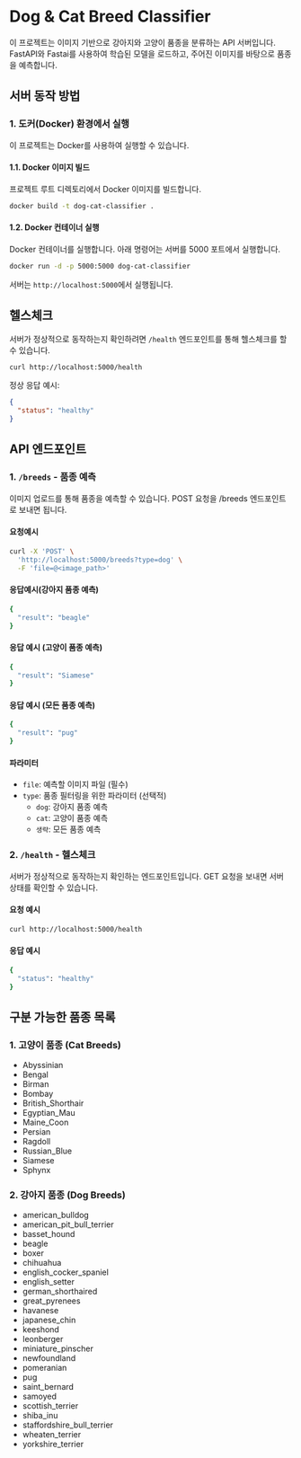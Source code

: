 # Dog & Cat Breed Classifier

이 프로젝트는 이미지 기반으로 강아지와 고양이 품종을 분류하는 API 서버입니다. FastAPI와 Fastai를 사용하여 학습된 모델을 로드하고, 주어진 이미지를 바탕으로 품종을 예측합니다.

## 서버 동작 방법

### 1. 도커(Docker) 환경에서 실행
이 프로젝트는 Docker를 사용하여 실행할 수 있습니다.

#### 1.1. Docker 이미지 빌드
프로젝트 루트 디렉토리에서 Docker 이미지를 빌드합니다.

```bash
docker build -t dog-cat-classifier .
```

#### 1.2. Docker 컨테이너 실행
Docker 컨테이너를 실행합니다. 아래 명령어는 서버를 5000 포트에서 실행합니다.

```bash
docker run -d -p 5000:5000 dog-cat-classifier
```

서버는 `http://localhost:5000`에서 실행됩니다.

## 헬스체크
서버가 정상적으로 동작하는지 확인하려면 `/health` 엔드포인트를 통해 헬스체크를 할 수 있습니다.

```bash
curl http://localhost:5000/health
```

정상 응답 예시:

```json
{
  "status": "healthy"
}
```
## API 엔드포인트

### 1. `/breeds` - 품종 예측
이미지 업로드를 통해 품종을 예측할 수 있습니다. POST 요청을 /breeds 엔드포인트로 보내면 됩니다.

#### 요청예시

```bash
curl -X 'POST' \
  'http://localhost:5000/breeds?type=dog' \
  -F 'file=@<image_path>'
```

#### 응답예시(강아지 품종 예측)
```bash
{
  "result": "beagle"
}
```

#### 응답 예시 (고양이 품종 예측)
```bash
{
  "result": "Siamese"
}
```

#### 응답 예시 (모든 품종 예측)
```bash
{
  "result": "pug"
}
```

#### 파라미터

- `file`: 예측할 이미지 파일 (필수)
- `type`: 품종 필터링을 위한 파라미터 (선택적)
    - `dog`: 강아지 품종 예측
    - `cat`: 고양이 품종 예측
    - `생략`: 모든 품종 예측

### 2. `/health` - 헬스체크

서버가 정상적으로 동작하는지 확인하는 엔드포인트입니다. GET 요청을 보내면 서버 상태를 확인할 수 있습니다.

#### 요청 예시

```bash
curl http://localhost:5000/health
```

#### 응답 예시

```bash
{
  "status": "healthy"
}
```
## 구분 가능한 품종 목록

### 1. 고양이 품종 (Cat Breeds)
- Abyssinian
- Bengal
- Birman
- Bombay
- British_Shorthair
- Egyptian_Mau
- Maine_Coon
- Persian
- Ragdoll
- Russian_Blue
- Siamese
- Sphynx

### 2. 강아지 품종 (Dog Breeds)
- american_bulldog
- american_pit_bull_terrier
- basset_hound
- beagle
- boxer
- chihuahua
- english_cocker_spaniel
- english_setter
- german_shorthaired
- great_pyrenees
- havanese
- japanese_chin
- keeshond
- leonberger
- miniature_pinscher
- newfoundland
- pomeranian
- pug
- saint_bernard
- samoyed
- scottish_terrier
- shiba_inu
- staffordshire_bull_terrier
- wheaten_terrier
- yorkshire_terrier
